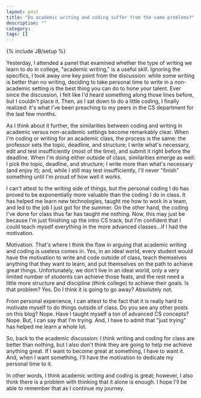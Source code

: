 ```yaml
---
layout: post
title: "Do academic writing and coding suffer from the same problems?"
description: ""
category: 
tags: []
---
```

{% include JB/setup %}

Yesterday, I attended a panel that examined whether the type of writing we learn to do in college, "academic writing," is a useful skill. Ignoring the specifics, I took away one key point from the discussion: while some writing is better than no writing, deciding to take personal time to write in a non-academic setting is the best thing you can do to hone your talent. Ever since the discussion, I felt like I'd heard something along those lines before, but I couldn't place it. Then, as I sat down to do a little coding, I finally realized: it's what I've been preaching to my peers in the CS department for the last few months.

As I think about it further, the similarities between coding and writing in academic versus non-academic settings become remarkably clear. When I'm coding or writing for an academic class, the process is the same: the professor sets the topic, deadline, and structure; I write what's necessary, edit and test insufficiently (most of the time), and submit it right before the deadline. When I'm doing either outside of class, similarities emerge as well: I pick the topic, deadline, and structure; I write more than what's necessary (and enjoy it); and, while I still may test insufficiently, I'll never "finish" something until I'm proud of how well it works.

I can't attest to the writing side of things, but the personal coding I do has proved to be exponentially more valuable than the coding I do in class. It has helped me learn new technologies, taught me how to work in a team, and led to the job I just got for the summer. On the other hand, the coding I've done for class thus far has taught me nothing. Now, this may just be because I'm just finishing up the intro CS track, but I'm confident that I could teach myself everything in the more advanced classes...if I had the motivation.

Motivation. That's where I think the flaw in arguing that academic writing and coding is useless comes in. Yes, in an ideal world, every student would have the motivation to write and code outside of class, teach themselves anything that they want to learn, and put themselves on the path to achieve great things. Unfortunately, we don't live in an ideal world, only a very limited number of students can achieve those feats, and the rest need a little more structure and discipline (think college) to achieve their goals. Is that problem? Yes. Do I think it is going to go away? Absolutely not.

From personal experience, I can attest to the fact that it is really hard to motivate myself to do things outside of class. Do you see any other posts on this blog? Nope. Have I taught myself a ton of advanced CS concepts? Nope. But, I can say that I'm trying. And, I have to admit that "just trying" has helped me learn a whole lot.

So, back to the academic discussion: I think writing and coding for class are better than nothing, but I also don't think they are going to help me achieve anything great. If I want to become great at something, I have to want it. And, when I want something, I'll have the motivation to dedicate my personal time to it.

In other words, I think academic writing and coding is great; however, I also think there is a problem with thinking that it alone is enough. I hope I'll be able to remember that as I continue my journey.